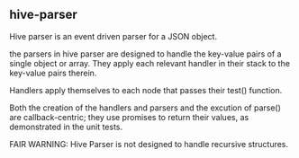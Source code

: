## hive-parser

Hive parser is an event driven parser for a JSON object.

the parsers in hive parser are designed to handle the key-value pairs of a single object or array. They apply each
relevant handler in their stack to the key-value pairs therein.

Handlers apply themselves to each node that passes their test() function.

Both the creation of the handlers and parsers and the excution of parse() are callback-centric; they use promises to
return their values, as demonstrated in the unit tests.

FAIR WARNING: Hive Parser is not designed to handle recursive structures.
